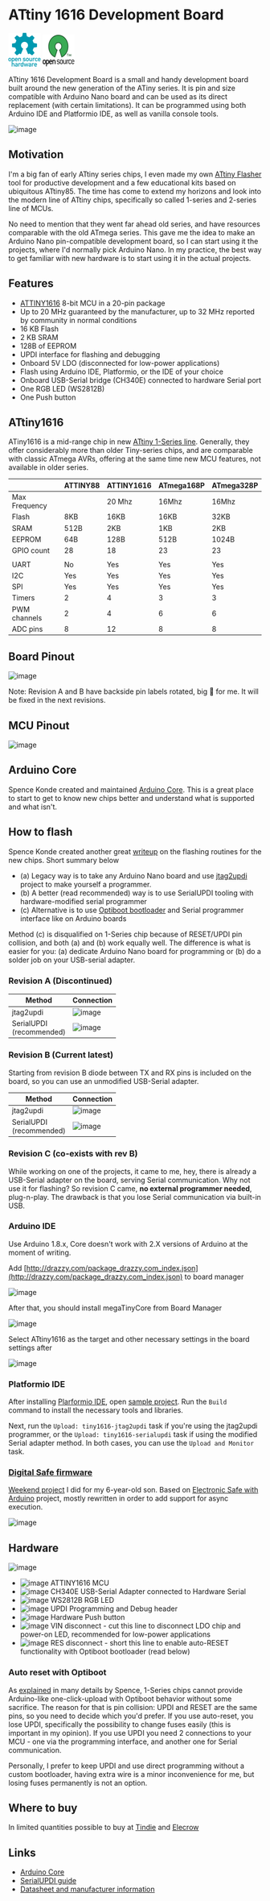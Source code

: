 # ATtiny 1616 Development Board

![Open Source Hardware](/doc/images/open-source-hardware-logo.png)
![Open Source Software](/doc/images/open-source-software-logo.png)

ATtiny 1616 Development Board is a small and handy development board built around the new generation of the ATiny series. It is pin and size compatible with Arduino Nano board and can be used as its direct replacement (with certain limitations). It can be programmed using both Arduino IDE and Platformio IDE, as well as vanilla console tools.

![image](https://user-images.githubusercontent.com/5459747/206928962-67fdb6a5-8794-4674-a813-c9d632d3219f.png)

## Motivation

I'm a big fan of early ATtiny series chips, I even made my own [ATtiny Flasher](https://sonocotta.com/attiny-flasher/) tool for productive development and a few educational kits based on ubiquitous ATtiny85. The time has come to extend my horizons and look into the modern line of ATtiny chips, specifically so called 1-series and 2-series line of MCUs. 

No need to mention that they went far ahead old series, and have resources comparable with the old ATmega series. This gave me the idea to make an Arduino Nano pin-compatible development board, so I can start using it the projects, where I'd normally pick Arduino Nano. In my practice, the best way to get familiar with new hardware is to start using it in the actual projects.

## Features

- [ATTINY1616](https://www.microchip.com/en-us/product/ATTINY1616) 8-bit MCU in a 20-pin package
- Up to 20 MHz guaranteed by the manufacturer, up to 32 MHz reported by community in normal conditions 
- 16 KB Flash
- 2 KB SRAM
- 128B of EEPROM 
- UPDI interface for flashing and debugging
- Onboard 5V LDO (disconnected for low-power applications)
- Flash using Arduino IDE, Platformio, or the IDE of your choice
- Onboard USB-Serial bridge (CH340E) connected to hardware Serial port
- One RGB LED (WS2812B)
- One Push button

## ATtiny1616

ATiny1616 is a mid-range chip in new [ATtiny 1-Series line](https://en.wikipedia.org/wiki/ATtiny_microcontroller_comparison_chart). Generally, they offer considerably more than older Tiny-series chips, and are comparable with classic ATmega AVRs, offering at the same time new MCU features, not available in older series.

|               | ATTINY88 | ATTINY1616 | ATmega168P | ATmega328P |
|---------------|----------|------------|------------|------------|
| Max Frequency |          | 20 Mhz     | 16Mhz      | 16Mhz      |
| Flash         | 8KB      | 16KB       | 16KB       | 32KB       |
| SRAM          | 512B     | 2KB        | 1KB        | 2KB        |
| EEPROM        | 64B      | 128B       | 512B       | 1024B      |
| GPIO count    | 28       | 18         | 23         | 23         |
|               |          |            |            |            |
| UART          | No       | Yes        | Yes        | Yes        |
| I2C           | Yes      | Yes        | Yes        | Yes        |
| SPI           | Yes      | Yes        | Yes        | Yes        |
| Timers        | 2        | 4          | 3          | 3          |
| PWM channels  | 2        | 4          | 6          | 6          |
| ADC pins      | 8        | 12         | 8          | 8          |

## Board Pinout

![image](https://user-images.githubusercontent.com/5459747/212763915-7140cad8-92b5-4af6-a9e5-c40de1467dbf.png)

Note: Revision A and B have backside pin labels rotated, big 🤦 for me. It will be fixed in the next revisions.

## MCU Pinout

![image](https://user-images.githubusercontent.com/5459747/212764127-5830f7e1-c171-413c-a362-3492247895f4.png)

## Arduino Core

Spence Konde created and maintained [Arduino Core](https://github.com/SpenceKonde/megaTinyCore). This is a great place to start to get to know new chips better and understand what is supported and what isn't. 

## How to flash

Spence Konde created another great [writeup](https://github.com/SpenceKonde/AVR-Guidance/blob/master/UPDI/jtag2updi.md) on the flashing routines for the new chips. Short summary below

- (a) Legacy way is to take any Arduino Nano board and use [jtag2updi](https://github.com/ElTangas/jtag2updi) project to make yourself a programmer.
- (b) A better (read recommended) way is to use SerialUPDI tooling with hardware-modified serial programmer
- (c) Alternative is to use [Optiboot bootloader](https://github.com/Optiboot/optiboot) and Serial programmer interface like on Arduino boards

Method (c) is disqualified on 1-Series chip because of RESET/UPDI pin collision, and both (a) and (b) work equally well. The difference is what is easier for you: (a) dedicate Arduino Nano board for programming or (b) do a solder job on your USB-serial adapter.

### Revision A (Discontinued)

| Method | Connection |
|----------|------------|
|  jtag2updi         | ![image](https://user-images.githubusercontent.com/5459747/213477557-20c45e7f-9749-4db9-b5e8-835daf2b69b4.png)
| SerialUPDI<br/>(recommended) | ![image](https://user-images.githubusercontent.com/5459747/213477231-9fa7431a-e2d6-4d7b-93d9-fbb924b21496.png)

### Revision B (Current latest)

Starting from revision B diode between TX and RX pins is included on the board, so you can use an unmodified USB-Serial adapter.

| Method | Connection |
|----------|------------|
|  jtag2updi         | ![image](https://user-images.githubusercontent.com/5459747/213477813-b20dfe72-d417-455c-b683-b1e41a4e2247.png)
| SerialUPDI<br/>(recommended) | ![image](https://user-images.githubusercontent.com/5459747/213477716-04c15d4e-4179-488a-910e-8a37a4a4ce2f.png)

### Revision C (co-exists with rev B)

While working on one of the projects, it came to me, hey, there is already a USB-Serial adapter on the board, serving Serial communication. Why not use it for flashing? So revision C came, **no external programmer needed**, plug-n-play. The drawback is that you lose Serial communication via built-in USB.

### Arduino IDE

Use Arduino 1.8.x, Core doesn't work with 2.X versions of Arduino at the moment of writing.

Add [http://drazzy.com/package_drazzy.com_index.json](http://drazzy.com/package_drazzy.com_index.json) to board manager

![image](https://user-images.githubusercontent.com/5459747/206929150-8aabfb95-e73e-4a6f-94f1-1c10b98fd951.png)

After that, you should install megaTinyCore from Board Manager

![image](https://user-images.githubusercontent.com/5459747/206929195-dfa65615-acd0-49ba-a572-25e89ce978aa.png)

Select ATtiny1616 as the target and other necessary settings in the board settings after

![image](https://user-images.githubusercontent.com/5459747/206929344-34b50378-c1a1-4dbe-bcd1-e812720bf86d.png)

### Platformio IDE
 
After installing [Plarformio IDE](https://platformio.org/platformio-ide), open [sample project](/firmware/t1616-starter). Run the `Build` command to install the necessary tools and libraries. 

Next, run the `Upload: tiny1616-jtag2updi` task if you're using the jtag2updi programmer, or the `Upload: tiny1616-serialupdi` task if using the modified Serial adapter method. In both cases, you can use the `Upload and Monitor` task.

### [Digital Safe firmware](https://github.com/sonocotta/attiny1616-dev-board/tree/main/firmware/t1616-password-entry)

[Weekend project](https://hackaday.io/project/186193-attiny1616-development-board/log/216421-digital-safe-project-based-on-attiny1616) I did for my 6-year-old son. Based on [Electronic Safe with Arduino](https://projecthub.arduino.cc/chummer1010/62207bc9-3ce8-459e-a1bf-6789ae89eaa0) project, mostly rewritten in order to add support for async execution.

![image](https://user-images.githubusercontent.com/5459747/222250919-6f6eff50-0577-4bc1-98f7-d4f109cd9de8.png)

## Hardware

![image](https://user-images.githubusercontent.com/5459747/206929920-294f9ec9-dbf8-4ae4-8b39-6af7685821ab.png)


- ![image](https://user-images.githubusercontent.com/5459747/206929567-5a68f822-1172-459c-bb34-64ab1ee2019c.png) ATTINY1616 MCU 
- ![image](https://user-images.githubusercontent.com/5459747/206929597-8f1b7a41-9ef4-4301-9d88-fdd6952fe900.png) CH340E USB-Serial Adapter connected to Hardware Serial
- ![image](https://user-images.githubusercontent.com/5459747/206929650-72bfa8ba-716a-4830-ae14-a2c6ddff8830.png) WS2812B RGB LED
- ![image](https://user-images.githubusercontent.com/5459747/206929704-bb9a66ee-7e48-4c81-87f7-1f0c60d1a02f.png) UPDI Programming and Debug header
- ![image](https://user-images.githubusercontent.com/5459747/206929744-5f7abffb-341e-49c9-8988-01835a2045a8.png) Hardware Push button
- ![image](https://user-images.githubusercontent.com/5459747/206929801-e55e502e-bdce-4d85-a376-3268b96dc5e2.png) VIN disconnect - cut this line to disconnect LDO chip and power-on LED, recommended for low-power applications
- ![image](https://user-images.githubusercontent.com/5459747/206929866-0ef4aaad-d004-42b9-9b17-7bfbe8238634.png) RES disconnect - short this line to enable auto-RESET functionality with Optiboot bootloader (read below)

### Auto reset with Optiboot

As [explained](https://github.com/SpenceKonde/megaTinyCore) in many details by Spence, 1-Series chips cannot provide Arduino-like one-click-upload with Optiboot behavior without some sacrifice. The reason for that is pin collision: UPDI and RESET are the same pins, so you need to decide which you'd prefer. If you use auto-reset, you lose UPDI, specifically the possibility to change fuses easily (this is important in my opinion). If you use UPDI you need 2 connections to your MCU - one via the programming interface, and another one for Serial communication. 

Personally, I prefer to keep UPDI and use direct programming without a custom bootloader, having extra wire is a minor inconvenience for me, but losing fuses permanently is not an option.

## Where to buy

In limited quantities possible to buy at [Tindie](https://www.tindie.com/products/sonocotta/attiny1616-development-board/) and [Elecrow](https://www.elecrow.com/attiny1616-development-board.html)

## Links

- [Arduino Core](https://github.com/SpenceKonde/megaTinyCore)
- [SerialUPDI guide](https://github.com/SpenceKonde/AVR-Guidance/blob/master/UPDI/jtag2updi.md)
- [Datasheet and manufacturer information](https://www.microchip.com/en-us/product/ATTINY1616#)
